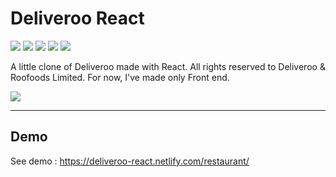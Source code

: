 # Deliveroo React

![](https://img.shields.io/github/last-commit/stevenpersia/deliveroo-react.svg?style=for-the-badge)
![](https://img.shields.io/snyk/vulnerabilities/github/stevenpersia/deliveroo-react.svg?style=for-the-badge)
![](https://img.shields.io/codeclimate/maintainability/stevenpersia/deliveroo-react.svg?style=for-the-badge)
![](https://img.shields.io/github/license/stevenpersia/deliveroo-react.svg?style=for-the-badge)
![](https://img.shields.io/badge/You%20like%20%3F-star%20me-blue.svg?style=for-the-badge)

A little clone of Deliveroo made with React. All rights reserved to Deliveroo & Roofoods Limited.
For now, I've made only Front end.

[![](https://github.com/stevenpersia/deliveroo-react/blob/master/src/assets/images/preview-deliveroo.png)](https://deliveroo-react.netlify.com/restaurant/)

---

## Demo

See demo : https://deliveroo-react.netlify.com/restaurant/
